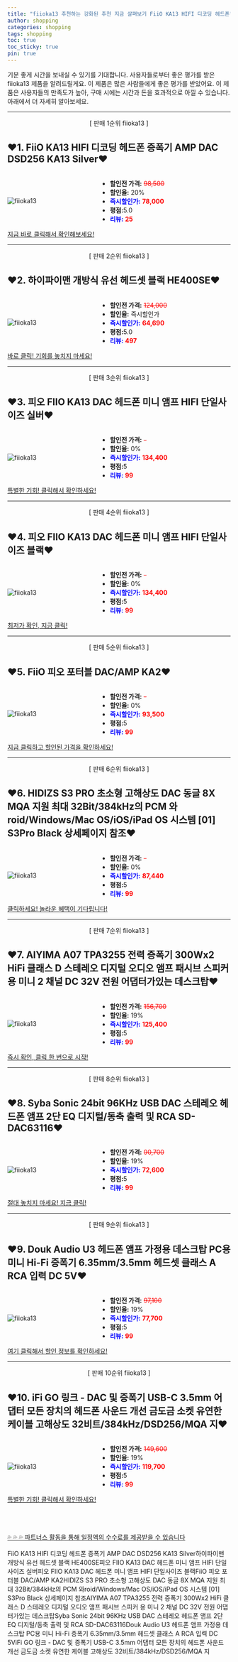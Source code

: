 ```yaml
---
title: "fiioka13 추천하는 강화된 추천 지금 살펴보기 FiiO KA13 HIFI 디코딩 헤드폰"
author: shopping
categories: shopping
tags: shopping
toc: true
toc_sticky: true
pin: true
---
```

기분 좋게 시간을 보내실 수 있기를 기대합니다. 사용자들로부터 좋은 평가를 받은 fiioka13 제품을 알려드릴게요. 이 제품은 많은 사람들에게 좋은 평가를 받았어요. 이 제품은 사용자들의 만족도가 높아, 구매 시에는 시간과 돈을 효과적으로 아낄 수 있습니다. 아래에서 더 자세히 알아보세요.

---
<p class="toplist" style="margin: 0 auto; display: block; width: fit-content;">[ 판매 1순위 fiioka13 ]</p>

<h2><strong>❤️1. FiiO KA13 HIFI 디코딩 헤드폰 증폭기 AMP DAC DSD256 KA13 Silver❤️</strong></h2>

<div style="display: flex; align-items: center;">
    <div style="flex: 0.4;">
        <img src="https://thumbnail7.coupangcdn.com/thumbnails/remote/230x230ex/image/vendor_inventory/c57f/a2b67a5e2871b1f4d45cc8ebf509beb278246b24e4d7c23803d9121eb7d5.jpg" alt="fiioka13" style="max-width: 100%;">
    </div>
    <div style="flex: 0.6; margin-left: 10px;">
        <ul>
            <li><strong>할인전 가격:</strong> <del style="color: red;">98,500</del></li>
            <li><strong>할인율:</strong> 20%</li>
            <li><span style='color:blue'><strong>즉시할인가:</strong></span> <span style='color:red'><strong>78,000</strong></span></li>
            <li><strong>평점:</strong>5.0</li>
            <li><span style='color:blue'><strong>리뷰:</strong></span> <span style='color:red'><strong>25</strong></span></li>
        </ul>
    </div>
</div>
<div class="center">
    <a href="https://William4Davisa.github.io?lptag=AF9450613&subid=githubio&pageKey=7613561455&traceid=V0-153&itemId=20169908496&vendorItemId=87262122075" class="myButton">
        지금 바로 클릭해서 확인해보세요!
    </a>
</div>


---
<p class="toplist" style="margin: 0 auto; display: block; width: fit-content;">[ 판매 2순위 fiioka13 ]</p>

<h2><strong>❤️2. 하이파이맨 개방식 유선 헤드셋 블랙 HE400SE❤️</strong></h2>

<div style="display: flex; align-items: center;">
    <div style="flex: 0.4;">
        <img src="https://thumbnail6.coupangcdn.com/thumbnails/remote/230x230ex/image/vendor_inventory/5cc0/63f41d007658ff200784b3dc96544a82a8686e1d5eed37dcef116dc57b9d.jpg" alt="fiioka13" style="max-width: 100%;">
    </div>
    <div style="flex: 0.6; margin-left: 10px;">
        <ul>
            <li><strong>할인전 가격:</strong> <del style="color: red;">124,000</del></li>
            <li><strong>할인율:</strong> 즉시할인가</li>
            <li><span style='color:blue'><strong>즉시할인가:</strong></span> <span style='color:red'><strong>64,690</strong></span></li>
            <li><strong>평점:</strong>5.0</li>
            <li><span style='color:blue'><strong>리뷰:</strong></span> <span style='color:red'><strong>497</strong></span></li>
        </ul>
    </div>
</div>
<div class="center">
    <a href="https://William4Davisa.github.io?lptag=AF9450613&subid=githubio&pageKey=7227568004&traceid=V0-153&itemId=18331479590&vendorItemId=85476014718" class="myButton">
        바로 클릭! 기회를 놓치지 마세요!
    </a>
</div>


---
<p class="toplist" style="margin: 0 auto; display: block; width: fit-content;">[ 판매 3순위 fiioka13 ]</p>

<h2><strong>❤️3. 피오 FIIO KA13 DAC 헤드폰 미니 앰프 HIFI 단일사이즈 실버❤️</strong></h2>

<div style="display: flex; align-items: center;">
    <div style="flex: 0.4;">
        <img src="https://thumbnail10.coupangcdn.com/thumbnails/remote/230x230ex/image/vendor_inventory/2e9f/ea21bd79a5e31cb647435f1d96702dca4a7b3de75e19df07b34ff6f41d31.jpg" alt="fiioka13" style="max-width: 100%;">
    </div>
    <div style="flex: 0.6; margin-left: 10px;">
        <ul>
            <li><strong>할인전 가격:</strong> <del style="color: red;">-</del></li>
            <li><strong>할인율:</strong> 0%</li>
            <li><span style='color:blue'><strong>즉시할인가:</strong></span> <span style='color:red'><strong>134,400</strong></span></li>
            <li><strong>평점:</strong>5</li>
            <li><span style='color:blue'><strong>리뷰:</strong></span> <span style='color:red'><strong>99</strong></span></li>
        </ul>
    </div>
</div>
<div class="center">
    <a href="https://William4Davisa.github.io?lptag=AF9450613&subid=githubio&pageKey=7692452247&traceid=V0-153&itemId=20574484988&vendorItemId=87649752985" class="myButton">
        특별한 기회! 클릭해서 확인하세요!
    </a>
</div>


---
<p class="toplist" style="margin: 0 auto; display: block; width: fit-content;">[ 판매 4순위 fiioka13 ]</p>

<h2><strong>❤️4. 피오 FIIO KA13 DAC 헤드폰 미니 앰프 HIFI 단일사이즈 블랙❤️</strong></h2>

<div style="display: flex; align-items: center;">
    <div style="flex: 0.4;">
        <img src="https://thumbnail9.coupangcdn.com/thumbnails/remote/230x230ex/image/vendor_inventory/4399/7d72ee6d227936594264445ff07d2af00905067ef3509d7565c4d34f6eee.jpg" alt="fiioka13" style="max-width: 100%;">
    </div>
    <div style="flex: 0.6; margin-left: 10px;">
        <ul>
            <li><strong>할인전 가격:</strong> <del style="color: red;">-</del></li>
            <li><strong>할인율:</strong> 0%</li>
            <li><span style='color:blue'><strong>즉시할인가:</strong></span> <span style='color:red'><strong>134,400</strong></span></li>
            <li><strong>평점:</strong>5</li>
            <li><span style='color:blue'><strong>리뷰:</strong></span> <span style='color:red'><strong>99</strong></span></li>
        </ul>
    </div>
</div>
<div class="center">
    <a href="https://William4Davisa.github.io?lptag=AF9450613&subid=githubio&pageKey=7692452247&traceid=V0-153&itemId=20574484985&vendorItemId=87649752965" class="myButton">
        최저가 확인, 지금 클릭!
    </a>
</div>


---
<p class="toplist" style="margin: 0 auto; display: block; width: fit-content;">[ 판매 5순위 fiioka13 ]</p>

<h2><strong>❤️5. FiiO 피오 포터블 DAC/AMP KA2❤️</strong></h2>

<div style="display: flex; align-items: center;">
    <div style="flex: 0.4;">
        <img src="https://thumbnail9.coupangcdn.com/thumbnails/remote/230x230ex/image/vendor_inventory/1295/fb81bf008df8a06978c2b8ab49ac37bc241bba54ad2f7b90d8636bf76ce0.jpg" alt="fiioka13" style="max-width: 100%;">
    </div>
    <div style="flex: 0.6; margin-left: 10px;">
        <ul>
            <li><strong>할인전 가격:</strong> <del style="color: red;">-</del></li>
            <li><strong>할인율:</strong> 0%</li>
            <li><span style='color:blue'><strong>즉시할인가:</strong></span> <span style='color:red'><strong>93,500</strong></span></li>
            <li><strong>평점:</strong>5</li>
            <li><span style='color:blue'><strong>리뷰:</strong></span> <span style='color:red'><strong>99</strong></span></li>
        </ul>
    </div>
</div>
<div class="center">
    <a href="https://William4Davisa.github.io?lptag=AF9450613&subid=githubio&pageKey=7144237242&traceid=V0-153&itemId=17946814530&vendorItemId=85104598761" class="myButton">
        지금 클릭하고 할인된 가격을 확인하세요!
    </a>
</div>


---
<p class="toplist" style="margin: 0 auto; display: block; width: fit-content;">[ 판매 6순위 fiioka13 ]</p>

<h2><strong>❤️6. HIDIZS S3 PRO 초소형 고해상도 DAC 동글 8X MQA 지원 최대 32Bit/384kHz의 PCM 와roid/Windows/Mac OS/iOS/iPad OS 시스템 [01] S3Pro Black 상세페이지 참조❤️</strong></h2>

<div style="display: flex; align-items: center;">
    <div style="flex: 0.4;">
        <img src="https://thumbnail10.coupangcdn.com/thumbnails/remote/230x230ex/image/vendor_inventory/8640/ccd0fe3dd60fed352e7efc7e895b58084ae9138eae6c7a4a8ba4f0baf416.jpg" alt="fiioka13" style="max-width: 100%;">
    </div>
    <div style="flex: 0.6; margin-left: 10px;">
        <ul>
            <li><strong>할인전 가격:</strong> <del style="color: red;">-</del></li>
            <li><strong>할인율:</strong> 0%</li>
            <li><span style='color:blue'><strong>즉시할인가:</strong></span> <span style='color:red'><strong>87,440</strong></span></li>
            <li><strong>평점:</strong>5</li>
            <li><span style='color:blue'><strong>리뷰:</strong></span> <span style='color:red'><strong>99</strong></span></li>
        </ul>
    </div>
</div>
<div class="center">
    <a href="https://William4Davisa.github.io?lptag=AF9450613&subid=githubio&pageKey=7364056444&traceid=V0-153&itemId=18979655963&vendorItemId=90587182625" class="myButton">
        클릭하세요! 놀라운 혜택이 기다립니다!
    </a>
</div>


---
<p class="toplist" style="margin: 0 auto; display: block; width: fit-content;">[ 판매 7순위 fiioka13 ]</p>

<h2><strong>❤️7. AIYIMA A07 TPA3255 전력 증폭기 300Wx2 HiFi 클래스 D 스테레오 디지털 오디오 앰프 패시브 스피커 용 미니 2 채널 DC 32V 전원 어댑터가있는 데스크탑❤️</strong></h2>

<div style="display: flex; align-items: center;">
    <div style="flex: 0.4;">
        <img src="https://thumbnail10.coupangcdn.com/thumbnails/remote/230x230ex/image/vendor_inventory/8bf5/219c7116b8fd29f2346cefd6333c95645ca433f0dd846bce202ad83440b2.jpg" alt="fiioka13" style="max-width: 100%;">
    </div>
    <div style="flex: 0.6; margin-left: 10px;">
        <ul>
            <li><strong>할인전 가격:</strong> <del style="color: red;">156,700</del></li>
            <li><strong>할인율:</strong> 19%</li>
            <li><span style='color:blue'><strong>즉시할인가:</strong></span> <span style='color:red'><strong>125,400</strong></span></li>
            <li><strong>평점:</strong>5</li>
            <li><span style='color:blue'><strong>리뷰:</strong></span> <span style='color:red'><strong>99</strong></span></li>
        </ul>
    </div>
</div>
<div class="center">
    <a href="https://William4Davisa.github.io?lptag=AF9450613&subid=githubio&pageKey=7643924309&traceid=V0-153&itemId=20319371132&vendorItemId=88919870710" class="myButton">
        즉시 확인, 클릭 한 번으로 시작!
    </a>
</div>


---
<p class="toplist" style="margin: 0 auto; display: block; width: fit-content;">[ 판매 8순위 fiioka13 ]</p>

<h2><strong>❤️8. Syba Sonic 24bit 96KHz USB DAC 스테레오 헤드폰 앰프 2단 EQ 디지털/동축 출력 및 RCA SD-DAC63116❤️</strong></h2>

<div style="display: flex; align-items: center;">
    <div style="flex: 0.4;">
        <img src="https://thumbnail8.coupangcdn.com/thumbnails/remote/230x230ex/image/vendor_inventory/7760/f850e5774e6decffd5a616a7c60be1e0dcaec2a5679504647ccf5fa4966b.jpg" alt="fiioka13" style="max-width: 100%;">
    </div>
    <div style="flex: 0.6; margin-left: 10px;">
        <ul>
            <li><strong>할인전 가격:</strong> <del style="color: red;">90,700</del></li>
            <li><strong>할인율:</strong> 19%</li>
            <li><span style='color:blue'><strong>즉시할인가:</strong></span> <span style='color:red'><strong>72,600</strong></span></li>
            <li><strong>평점:</strong>5</li>
            <li><span style='color:blue'><strong>리뷰:</strong></span> <span style='color:red'><strong>99</strong></span></li>
        </ul>
    </div>
</div>
<div class="center">
    <a href="https://William4Davisa.github.io?lptag=AF9450613&subid=githubio&pageKey=7643905748&traceid=V0-153&itemId=20319255508&vendorItemId=88803551759" class="myButton">
        절대 놓치지 마세요! 지금 클릭!
    </a>
</div>


---
<p class="toplist" style="margin: 0 auto; display: block; width: fit-content;">[ 판매 9순위 fiioka13 ]</p>

<h2><strong>❤️9. Douk Audio U3 헤드폰 앰프 가정용 데스크탑 PC용 미니 Hi-Fi 증폭기 6.35mm/3.5mm 헤드셋 클래스 A RCA 입력 DC 5V❤️</strong></h2>

<div style="display: flex; align-items: center;">
    <div style="flex: 0.4;">
        <img src="https://thumbnail10.coupangcdn.com/thumbnails/remote/230x230ex/image/vendor_inventory/cb8f/98a405cf5db254757291f1367e7a8ee327d7a8f6a4998cf5645bd2807133.jpg" alt="fiioka13" style="max-width: 100%;">
    </div>
    <div style="flex: 0.6; margin-left: 10px;">
        <ul>
            <li><strong>할인전 가격:</strong> <del style="color: red;">97,100</del></li>
            <li><strong>할인율:</strong> 19%</li>
            <li><span style='color:blue'><strong>즉시할인가:</strong></span> <span style='color:red'><strong>77,700</strong></span></li>
            <li><strong>평점:</strong>5</li>
            <li><span style='color:blue'><strong>리뷰:</strong></span> <span style='color:red'><strong>99</strong></span></li>
        </ul>
    </div>
</div>
<div class="center">
    <a href="https://William4Davisa.github.io?lptag=AF9450613&subid=githubio&pageKey=7379034076&traceid=V0-153&itemId=19052085910&vendorItemId=90745937052" class="myButton">
        여기 클릭해서 할인 정보를 확인하세요!
    </a>
</div>


---
<p class="toplist" style="margin: 0 auto; display: block; width: fit-content;">[ 판매 10순위 fiioka13 ]</p>

<h2><strong>❤️10. iFi GO 링크 - DAC 및 증폭기 USB-C 3.5mm 어댑터 모든 장치의 헤드폰 사운드 개선 금도금 소켓 유연한 케이블 고해상도 32비트/384kHz/DSD256/MQA 지❤️</strong></h2>

<div style="display: flex; align-items: center;">
    <div style="flex: 0.4;">
        <img src="https://thumbnail10.coupangcdn.com/thumbnails/remote/230x230ex/image/vendor_inventory/8cf6/ac0516d502ab86875d2b7fb11a5a0ca805a59c46a013d0589d6176b9c342.jpg" alt="fiioka13" style="max-width: 100%;">
    </div>
    <div style="flex: 0.6; margin-left: 10px;">
        <ul>
            <li><strong>할인전 가격:</strong> <del style="color: red;">149,600</del></li>
            <li><strong>할인율:</strong> 19%</li>
            <li><span style='color:blue'><strong>즉시할인가:</strong></span> <span style='color:red'><strong>119,700</strong></span></li>
            <li><strong>평점:</strong>5</li>
            <li><span style='color:blue'><strong>리뷰:</strong></span> <span style='color:red'><strong>99</strong></span></li>
        </ul>
    </div>
</div>
<div class="center">
    <a href="https://William4Davisa.github.io?lptag=AF9450613&subid=githubio&pageKey=7552917567&traceid=V0-153&itemId=19881538620&vendorItemId=88006560490" class="myButton">
        특별한 기회! 클릭해서 확인하세요!
    </a>
</div>

<br><br><br>[💦 💦 💦 파트너스 활동을 통해 일정액의 수수료를 제공받을 수 있습니다](https://link.coupang.com/a/bcpT2c)<br><br>FiiO KA13 HIFI 디코딩 헤드폰 증폭기 AMP DAC DSD256 KA13 Silver하이파이맨 개방식 유선 헤드셋 블랙 HE400SE피오 FIIO KA13 DAC 헤드폰 미니 앰프 HIFI 단일사이즈 실버피오 FIIO KA13 DAC 헤드폰 미니 앰프 HIFI 단일사이즈 블랙FiiO 피오 포터블 DAC/AMP KA2HIDIZS S3 PRO 초소형 고해상도 DAC 동글 8X MQA 지원 최대 32Bit/384kHz의 PCM 와roid/Windows/Mac OS/iOS/iPad OS 시스템 [01] S3Pro Black 상세페이지 참조AIYIMA A07 TPA3255 전력 증폭기 300Wx2 HiFi 클래스 D 스테레오 디지털 오디오 앰프 패시브 스피커 용 미니 2 채널 DC 32V 전원 어댑터가있는 데스크탑Syba Sonic 24bit 96KHz USB DAC 스테레오 헤드폰 앰프 2단 EQ 디지털/동축 출력 및 RCA SD-DAC63116Douk Audio U3 헤드폰 앰프 가정용 데스크탑 PC용 미니 Hi-Fi 증폭기 6.35mm/3.5mm 헤드셋 클래스 A RCA 입력 DC 5ViFi GO 링크 - DAC 및 증폭기 USB-C 3.5mm 어댑터 모든 장치의 헤드폰 사운드 개선 금도금 소켓 유연한 케이블 고해상도 32비트/384kHz/DSD256/MQA 지